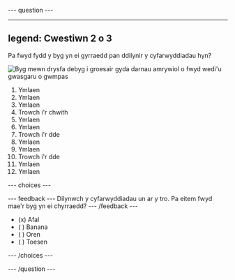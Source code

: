 --- question ---

---
legend: Cwestiwn 2 o 3
---

Pa fwyd fydd y byg yn ei gyrraedd pan ddilynir y cyfarwyddiadau hyn?

![Byg mewn drysfa debyg i groesair gyda darnau amrywiol o fwyd wedi'u gwasgaru o gwmpas](images/q2.png)

1. Ymlaen
2. Ymlaen
3. Ymlaen
4. Trowch i'r chwith
5. Ymlaen
6. Ymlaen
7. Trowch i'r dde
8. Ymlaen
9. Ymlaen
10. Trowch i'r dde
11. Ymlaen
12. Ymlaen

--- choices ---

--- feedback ---
Dilynwch y cyfarwyddiadau un ar y tro. Pa eitem fwyd mae'r byg yn ei chyrraedd?
--- /feedback ---

- (x) Afal
- ( ) Banana
- ( ) Oren
- ( ) Toesen

--- /choices ---

--- /question ---
